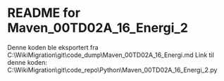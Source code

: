 # README for Maven_00TD02A_16_Energi_2
Denne koden ble eksportert fra C:\WikiMigration\git\code_dump\Maven_00TD02A_16_Energi.md
Link til denne koden: C:\WikiMigration\git\code_repo\Python\Maven_00TD02A_16_Energi_2.py
